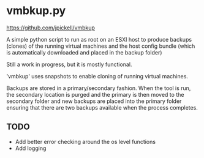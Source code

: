 # vmbkup.py #

 https://github.com/jpickell/vmbkup

 A simple python script to run as root on an ESXI host to produce backups (clones) of the running virtual machines and the host config bundle (which is automatically downloaded and placed in the backup folder)

Still a work in progress, but it is mostly functional.

'vmbkup' uses snapshots to enable cloning of running virtual machines.

Backups are stored in a primary/secondary fashion.  When the tool is run, the secondary location is purged and the primary is then moved to the secondary folder and new backups are placed into the primary folder ensuring that there are two backups available when the process completes.

## TODO 
- Add better error checking around the os level functions
- Add logging
